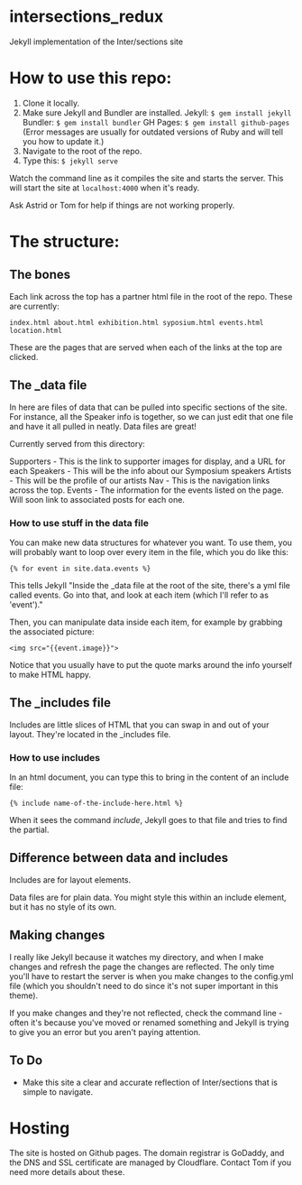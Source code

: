 # intersections_redux
Jekyll implementation of the Inter/sections site

# How to use this repo:

1. Clone it locally. 
2. Make sure Jekyll and Bundler are installed.
Jekyll: `$ gem install jekyll`
Bundler: `$ gem install bundler`
GH Pages: `$ gem install github-pages`
(Error messages are usually for outdated versions of Ruby and will tell you how to update it.)
3. Navigate to the root of the repo.
4. Type this:
`$ jekyll serve`

Watch the command line as it compiles the site and starts the server.
This will start the site at `localhost:4000` when it's ready.

Ask Astrid or Tom for help if things are not working properly.

# The structure:

## The bones

Each link across the top has a partner html file in the root of the repo. These are currently:

`index.html
about.html
exhibition.html
syposium.html
events.html
location.html`

These are the pages that are served when each of the links at the top are clicked.

## The _data file

In here are files of data that can be pulled into specific sections of the site. For instance, all the Speaker info is together, so we can just edit that one file and have it all pulled in neatly. Data files are great!

Currently served from this directory:

Supporters - This is the link to supporter images for display, and a URL for each
Speakers - This will be the info about our Symposium speakers
Artists - This will be the profile of our artists
Nav - This is the navigation links across the top.
Events - The information for the events listed on the page. Will soon link to associated posts for each one.

### How to use stuff in the data file

You can make new data structures for whatever you want. To use them, you will probably want to loop over every item in the file, which you do like this:

`{% for event in site.data.events %}`

This tells Jekyll "Inside the _data file at the root of the site, there's a yml file called events. Go into that, and look at each item (which I'll refer to as 'event')."

Then, you can manipulate data inside each item, for example by grabbing the associated picture:

`<img src="{{event.image}}">`

Notice that you usually have to put the quote marks around the info yourself to make HTML happy.

## The _includes file

Includes are little slices of HTML that you can swap in and out of your layout. They're located in the _includes file.

### How to use includes

In an html document, you can type this to bring in the content of an include file:

`{% include name-of-the-include-here.html %}`

When it sees the command *include*, Jekyll goes to that file and tries to find the partial.

## Difference between data and includes

Includes are for layout elements. 

Data files are for plain data. You might style this within an include element, but it has no style of its own.

## Making changes

I really like Jekyll because it watches my directory, and when I make changes and refresh the page the changes are reflected. The only time you'll have to restart the server is when you make changes to the config.yml file (which you shouldn't need to do since it's not super important in this theme).

If you make changes and they're not reflected, check the command line - often it's because you've moved or renamed something and Jekyll is trying to give you an error but you aren't paying attention.

## To Do

- Make this site a clear and accurate reflection of Inter/sections that is simple to navigate.

# Hosting

The site is hosted on Github pages. The domain registrar is GoDaddy, and the DNS and SSL certificate are managed by Cloudflare. Contact Tom if you need more details about these.
